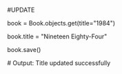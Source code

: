 \#UPDATE

book = Book.objects.get(title="1984")

book.title = "Nineteen Eighty-Four"

book.save()

\# Output: Title updated successfully



